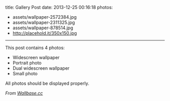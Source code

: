 title: Gallery Post
date: 2013-12-25 00:16:18
photos:

-   assets/wallpaper-2572384.jpg
-   assets/wallpaper-2311325.jpg
-   assets/wallpaper-878514.jpg
-   http://placehold.it/350x150.jpg

---

This post contains 4 photos:

-   Widescreen wallpaper
-   Portrait photo
-   Dual widescreen wallpaper
-   Small photo

All photos should be displayed properly.

_From [Wallbase.cc](http://wallbase.cc)_
